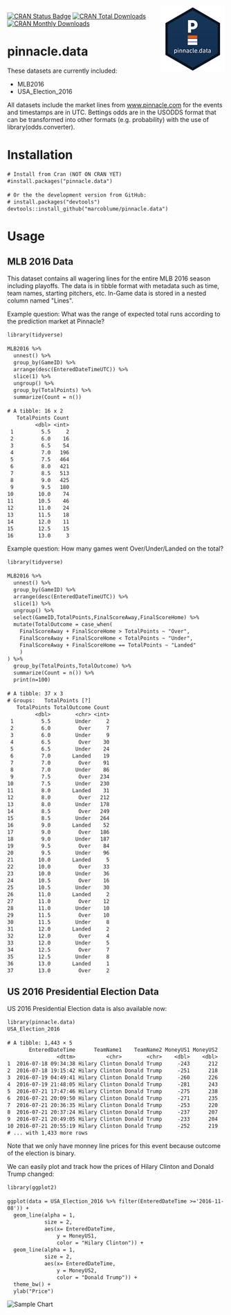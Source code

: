 <div style='position:relative;float:right;'><img src='r-pinnacle-data-sm.png'></div>

[![CRAN Status Badge](https://www.r-pkg.org/badges/version/pinnacle.data)](https://cran.r-project.org/package=pinnacle.data) [![CRAN Total Downloads](http://cranlogs.r-pkg.org/badges/grand-total/pinnacle.data)](https://cran.r-project.org/package=pinnacle.data) [![CRAN Monthly Downloads](http://cranlogs.r-pkg.org/badges/pinnacle.data)](https://cran.r-project.org/package=pinnacle.data)

# pinnacle.data

These datasets are currently included:

* MLB2016
* USA_Election_2016

All datasets include the market lines from www.pinnacle.com for the events and timestamps are in UTC.
Bettings odds are in the USODDS format that can be transformed  into other formats (e.g. probability) with the use of library(odds.converter).

# Installation
```{r}
# Install from Cran (NOT ON CRAN YET)
#install.packages("pinnacle.data")

# Or the the development version from GitHub:
# install.packages("devtools")
devtools::install_github("marcoblume/pinnacle.data")
```

# Usage

## MLB 2016 Data
This dataset contains all wagering lines for the entire MLB 2016 season including playoffs.
The data is in tibble format with metadata such as time, team names, starting pitchers, etc. In-Game data is stored in a nested column named "Lines".

Example question: What was the range of expected total runs according to the prediction market at Pinnacle?

```{r}
library(tidyverse)

MLB2016 %>% 
  unnest() %>% 
  group_by(GameID) %>% 
  arrange(desc(EnteredDateTimeUTC)) %>% 
  slice(1) %>% 
  ungroup() %>% 
  group_by(TotalPoints) %>% 
  summarize(Count = n())
  
# A tibble: 16 x 2
   TotalPoints Count
         <dbl> <int>
 1         5.5     2
 2         6.0    16
 3         6.5    54
 4         7.0   196
 5         7.5   464
 6         8.0   421
 7         8.5   513
 8         9.0   425
 9         9.5   180
10        10.0    74
11        10.5    46
12        11.0    24
13        11.5    18
14        12.0    11
15        12.5    15
16        13.0     3
```
Example question: How many games went Over/Under/Landed on the total?

```{r}
library(tidyverse)

MLB2016 %>% 
  unnest() %>% 
  group_by(GameID) %>% 
  arrange(desc(EnteredDateTimeUTC)) %>% 
  slice(1) %>% 
  ungroup() %>% 
  select(GameID,TotalPoints,FinalScoreAway,FinalScoreHome) %>% 
  mutate(TotalOutcome = case_when(
    FinalScoreAway + FinalScoreHome > TotalPoints ~ "Over",
    FinalScoreAway + FinalScoreHome < TotalPoints ~ "Under",
    FinalScoreAway + FinalScoreHome == TotalPoints ~ "Landed"
    )
) %>% 
  group_by(TotalPoints,TotalOutcome) %>% 
  summarize(Count = n()) %>% 
  print(n=100)

# A tibble: 37 x 3
# Groups:   TotalPoints [?]
   TotalPoints TotalOutcome Count
         <dbl>        <chr> <int>
 1         5.5        Under     2
 2         6.0         Over     7
 3         6.0        Under     9
 4         6.5         Over    30
 5         6.5        Under    24
 6         7.0       Landed    19
 7         7.0         Over    91
 8         7.0        Under    86
 9         7.5         Over   234
10         7.5        Under   230
11         8.0       Landed    31
12         8.0         Over   212
13         8.0        Under   178
14         8.5         Over   249
15         8.5        Under   264
16         9.0       Landed    52
17         9.0         Over   186
18         9.0        Under   187
19         9.5         Over    84
20         9.5        Under    96
21        10.0       Landed     5
22        10.0         Over    33
23        10.0        Under    36
24        10.5         Over    16
25        10.5        Under    30
26        11.0       Landed     2
27        11.0         Over    12
28        11.0        Under    10
29        11.5         Over    10
30        11.5        Under     8
31        12.0       Landed     2
32        12.0         Over     4
33        12.0        Under     5
34        12.5         Over     7
35        12.5        Under     8
36        13.0       Landed     1
37        13.0         Over     2
```

## US 2016 Presidential Election Data

US 2016 Presidential Election data is also available now:

```{r}
library(pinnacle.data)
USA_Election_2016

# A tibble: 1,443 × 5
       EnteredDateTime      TeamName1    TeamName2 MoneyUS1 MoneyUS2
                <dttm>          <chr>        <chr>    <dbl>    <dbl>
1  2016-07-18 09:34:38 Hilary Clinton Donald Trump     -243      212
2  2016-07-18 19:15:42 Hilary Clinton Donald Trump     -251      218
3  2016-07-19 04:49:41 Hilary Clinton Donald Trump     -260      226
4  2016-07-19 21:48:05 Hilary Clinton Donald Trump     -281      243
5  2016-07-21 17:47:46 Hilary Clinton Donald Trump     -275      238
6  2016-07-21 20:09:50 Hilary Clinton Donald Trump     -271      235
7  2016-07-21 20:36:35 Hilary Clinton Donald Trump     -253      220
8  2016-07-21 20:37:24 Hilary Clinton Donald Trump     -237      207
9  2016-07-21 20:49:05 Hilary Clinton Donald Trump     -233      204
10 2016-07-21 20:55:19 Hilary Clinton Donald Trump     -252      219
# ... with 1,433 more rows
```

Note that we only have monney line prices for this event because outcome of the election is binary.

We can easily plot and track how the prices of Hilary Clinton and Donald Trump changed:

```{r}
library(ggplot2)

ggplot(data = USA_Election_2016 %>% filter(EnteredDateTime >='2016-11-08')) +
  geom_line(alpha = 1, 
            size = 2,
            aes(x= EnteredDateTime, 
                y = MoneyUS1,
                color = "Hilary Clinton")) +
  geom_line(alpha = 1, 
            size = 2,
            aes(x= EnteredDateTime, 
                y = MoneyUS2, 
                color = "Donald Trump")) +
  theme_bw() +
  ylab("Price")
```

![Sample Chart](https://raw.githubusercontent.com/marcoblume/pinnacle.data/master/sampleplot.png)